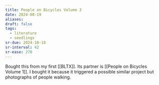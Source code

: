 ```yaml
---
title: People on Bicycles Volume 2
date: 2024-08-19
aliases: 
draft: false
tags:
  - literature
  - seedlings
sr-due: 2024-10-18
sr-interval: 42
sr-ease: 270
---
```

Bought this from my first [[BLTX]]. Its partner is [[People on Bicycles Volume 1]]. I bought it because it triggered a possible similar project but photographs of people walking.